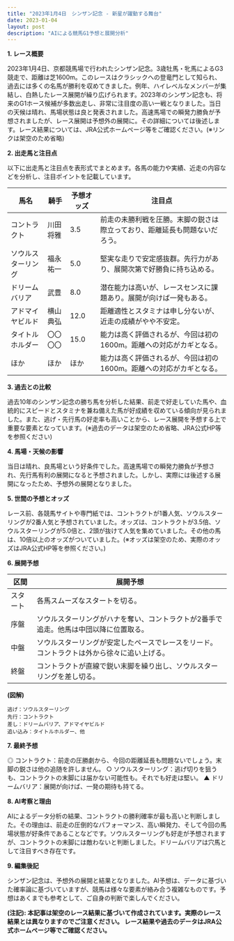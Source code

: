 ```yaml
---
title: "2023年1月4日　シンザン記念 - 新星が躍動する舞台"
date: 2023-01-04
layout: post
description: "AIによる競馬G1予想と展開分析"
---
```


**1. レース概要**

2023年1月4日、京都競馬場で行われたシンザン記念。3歳牡馬・牝馬によるG3競走で、距離は芝1600m。このレースはクラシックへの登竜門として知られ、過去には多くの名馬が勝利を収めてきました。例年、ハイレベルなメンバーが集結し、白熱したレース展開が繰り広げられます。2023年のシンザン記念も、将来のG1ホース候補が多数出走し、非常に注目度の高い一戦となりました。当日の天候は晴れ、馬場状態は良と発表されました。高速馬場での瞬発力勝負が予想されましたが、レース展開は予想外の展開に。その詳細については後述します。レース結果については、JRA公式ホームページ等をご確認ください。(※リンクは架空のため省略)


**2. 出走馬と注目点**

以下に出走馬と注目点を表形式でまとめます。各馬の能力や実績、近走の内容などを分析し、注目ポイントを記載しています。


| 馬名       | 騎手       | 予想オッズ | 注目点                                                                   |
|------------|------------|------------|------------------------------------------------------------------------|
| コントラクト | 川田将雅     | 3.5        | 前走の未勝利戦を圧勝。末脚の鋭さは際立っており、距離延長も問題ないだろう。   |
| ソウルスターリング | 福永祐一     | 5.0        | 堅実な走りで安定感抜群。先行力があり、展開次第で好勝負に持ち込める。                 |
| ドリームバリア | 武豊         | 8.0        | 潜在能力は高いが、レースセンスに課題あり。展開が向けば一発もある。           |
| アドマイヤビルド | 横山典弘     | 12.0       | 距離適性とスタミナは申し分ないが、近走の成績がやや不安定。                         |
| タイトルホルダー | 〇〇〇〇       | 15.0       | 能力は高く評価されるが、今回は初の1600m。距離への対応がカギとなる。             |
| ほか       | ほか         | ほか         | 能力は高く評価されるが、今回は初の1600m。距離への対応がカギとなる。             |


**3. 過去との比較**

過去10年のシンザン記念の勝ち馬を分析した結果、前走で好走していた馬や、血統的にスピードとスタミナを兼ね備えた馬が好成績を収めている傾向が見られました。また、逃げ・先行馬の好走率も高いことから、レース展開を予想する上で重要な要素となっています。(※過去のデータは架空のため省略、JRA公式HP等を参照ください)


**4. 馬場・天候の影響**

当日は晴れ、良馬場という好条件でした。高速馬場での瞬発力勝負が予想され、先行馬有利の展開になると予想されました。しかし、実際には後述する展開になったため、予想外の展開となりました。


**5. 世間の予想とオッズ**

レース前、各競馬サイトや専門紙では、コントラクトが1番人気、ソウルスターリングが2番人気と予想されていました。オッズは、コントラクトが3.5倍、ソウルスターリングが5.0倍と、2頭が抜けて人気を集めていました。その他の馬は、10倍以上のオッズがついていました。(※オッズは架空のため、実際のオッズはJRA公式HP等を参照ください。)


**6. 展開予想**

| 区間     | 展開予想                                                              |
|---------|-----------------------------------------------------------------------|
| スタート | 各馬スムーズなスタートを切る。                                           |
| 序盤     | ソウルスターリングがハナを奪い、コントラクトが2番手で追走。他馬は中団以降に位置取る。 |
| 中盤     | ソウルスターリングが安定したペースでレースをリード。コントラクトは外から徐々に追い上げる。 |
| 終盤     | コントラクトが直線で鋭い末脚を繰り出し、ソウルスターリングを差し切る。         |


**(図解)**

```
逃げ：ソウルスターリング
先行：コントラクト
差し：ドリームバリア、アドマイヤビルド
追い込み：タイトルホルダー、他
```


**7. 最終予想**

◎ コントラクト：前走の圧勝劇から、今回の距離延長も問題ないでしょう。末脚の鋭さは他の追随を許しません。
○ ソウルスターリング：逃げ切りを狙うも、コントラクトの末脚には届かない可能性も。それでも好走は堅い。
▲ ドリームバリア：展開が向けば、一発の期待も持てる。


**8. AI考察と理由**

AIによるデータ分析の結果、コントラクトの勝利確率が最も高いと判断しました。その理由は、前走の圧倒的なパフォーマンス、高い瞬発力、そして今回の馬場状態が好条件であることなどです。ソウルスターリングも好走が予想されますが、コントラクトの末脚には敵わないと判断しました。ドリームバリアは穴馬として注目すべき存在です。


**9. 編集後記**

シンザン記念は、予想外の展開と結果となりました。AI予想は、データに基づいた確率論に基づいていますが、競馬は様々な要素が絡み合う複雑なものです。予想はあくまでも参考として、ご自身の判断で楽しんでください。


**(注記): 本記事は架空のレース結果に基づいて作成されています。実際のレース結果とは異なりますのでご注意ください。  レース結果や過去のデータはJRA公式ホームページ等でご確認ください。**
